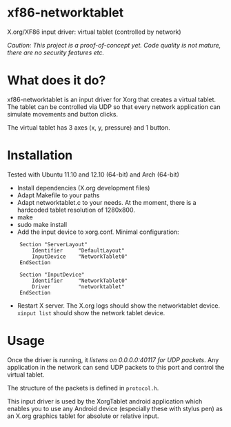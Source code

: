 
xf86-networktablet
==================

X.org/XF86 input driver: virtual tablet (controlled by network)

*Caution: This project is a proof-of-concept yet. Code quality is not
mature, there are no security features etc.*


What does it do?
================

xf86-networktablet is an input driver for Xorg that creates a virtual tablet.
The tablet can be controlled via UDP so that every network application can
simulate movements and button clicks.

The virtual tablet has 3 axes (x, y, pressure) and 1 button.


Installation
============

Tested with Ubuntu 11.10 and 12.10 (64-bit) and Arch (64-bit)

* Install dependencies (X.org development files)
* Adapt Makefile to your paths
* Adapt networktablet.c to your needs. At the moment, there is a hardcoded tablet resolution of 1280x800.
* make
* sudo make install
* Add the input device to xorg.conf. Minimal configuration:
``` 
    Section "ServerLayout"
        Identifier     "DefaultLayout"
        InputDevice    "NetworkTablet0"
    EndSection
    
    Section "InputDevice"
        Identifier     "NetworkTablet0"
        Driver         "networktablet"
    EndSection
``` 
* Restart X server. The X.org logs should show the networktablet device. `xinput list`
  should show the network tablet device.


Usage
=====

Once the driver is running, it *listens on 0.0.0.0:40117 for UDP packets*.
Any application in the network can send UDP packets to this port and control
the virtual tablet.

The structure of the packets is defined in `protocol.h`.

This input driver is used by the XorgTablet android application which enables
you to use any Android device (especially these with stylus pen) as
an X.org graphics tablet for absolute or relative input.
